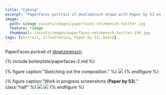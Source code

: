 ```yaml
---
title: "Cyborg"
excerpt: "PaperFaces portrait of @netzmensch drawn with Paper by 53 on an iPad."
image: 
  path: &image /assets/images/paperfaces-netzmensch-twitter.jpg 
  feature: *image
  thumbnail: /assets/images/paperfaces-netzmensch-twitter-150.jpg
tags: [portrait, illustration, Paper by 53, beard]
---
```


PaperFaces portrait of [@netzmensch](https://twitter.com/netzmensch).

{% include boilerplate/paperfaces-2.md %}

{% figure caption:"Sketching out the composition." %}
[![](/assets/images/paperfaces-netzmensch-process-1-750.jpg)](/assets/images/paperfaces-netzmensch-process-1-lg.jpg)
{% endfigure %}

{% figure caption:"Work in progress screenshots (**Paper by 53**)." class:"half" %}
[![](/assets/images/paperfaces-netzmensch-process-2-600.jpg)](/assets/images/paperfaces-netzmensch-process-2-lg.jpg)
[![](/assets/images/paperfaces-netzmensch-process-3-600.jpg)](/assets/images/paperfaces-netzmensch-process-3-lg.jpg)
{% endfigure %}
